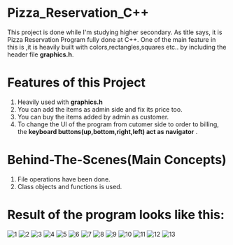 # Pizza_Reservation_C++

This project is done while I'm studying higher secondary. As title says, it is Pizza Reservation Program fully done at C++.
One of the main feature in this is ,it is heavily built with colors,rectangles,squares etc.. by including the header file
**graphics.h**. 

# Features of this Project
1. Heavily used with **graphics.h**
2. You can add the items as admin side and fix its price too.
3. You can buy the items added by admin as customer.
4. To change the UI of the program from cutomer side to order to billing, the **keyboard buttons(up,bottom,right,left) act as navigator** .

# Behind-The-Scenes(Main Concepts)
1. File operations have been done.
2. Class objects and functions is used.

# Result of the program looks like this:
![1](/1.png)
![2](/2.png)
![3](/3.png)
![4](/4.png)
![5](/5.png)
![6](/6.png)
![7](/7.png)
![8](/8.png)
![9](/9.png)
![10](/10.png)
![11](/11.png)
![12](/12.png)
![13](13.png)
